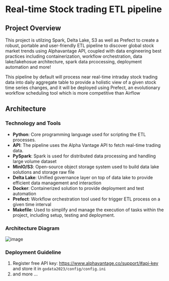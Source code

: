 # Real-time Stock trading ETL pipeline

## Project Overview
This project is utilzing Spark, Delta Lake, S3 as well as Prefect to create a robust, portable and user-friendly ETL pipeline to discover global stock market trends using Alphavantage API, coupled with data engineering best practices including containerization, workflow orchestration, data lake/lakehosue architecture, spark data prcocessing, deployment automation and more!

This pipeline by default will process near real-time intraday stock trading data into daily aggregate table to provide a holistic view of a given stock time series changes, and it will be deployed using Prefect, an evolutionary workflow scheduling tool which is more competitive than Airflow

## Architecture
### Technology and Tools
  - **Python**: Core programming language used for scripting the ETL processes.
  - **API**: The pipeline uses the Alpha Vantage API to fetch real-time trading data.
  - **PySpark**: Spark is used for distributed data processing and handling large volume dataset
  - **MinIO/S3**: Open-source object storage system used to build data lake solutions and storage raw file
  - **Delta Lake**: Unified governance layer on top of data lake to provide efficient data management and interaction
  - **Docker**: Containerized solution to provide deployment and test automation
  - **Prefect**: Workflow orchestration tool used for trigger ETL process on a given time interval
  - **Makefile**: Used to simplify and manage the execution of tasks within the project, including setup, testing and deployment.

### Architecture Diagram
![image](https://github.com/user-attachments/assets/431b60d9-d23f-451d-b4b0-b928c457c660)

### Deployment Guideline
1. Register free API key: https://www.alphavantage.co/support/#api-key and store it in `godata2023/config/config.ini`
2. and more ...
